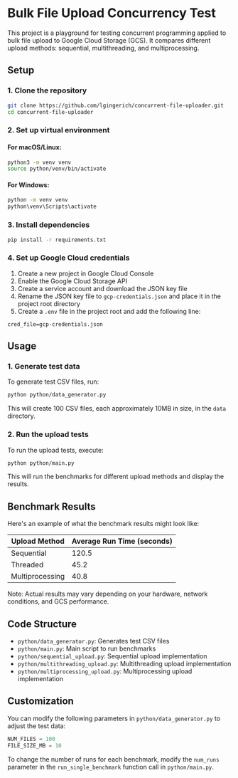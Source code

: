 # Bulk File Upload Concurrency Test

This project is a playground for testing concurrent programming applied to bulk file 
upload to Google Cloud Storage (GCS). It compares different upload methods: sequential, 
multithreading, and multiprocessing.

## Setup

### 1. Clone the repository

```bash
git clone https://github.com/lgingerich/concurrent-file-uploader.git
cd concurrent-file-uploader
```

### 2. Set up virtual environment

#### For macOS/Linux:

```bash
python3 -m venv venv
source python/venv/bin/activate
```

#### For Windows:

```bash
python -m venv venv
python\venv\Scripts\activate
```

### 3. Install dependencies

```bash
pip install -r requirements.txt
```

### 4. Set up Google Cloud credentials

1. Create a new project in Google Cloud Console
2. Enable the Google Cloud Storage API
3. Create a service account and download the JSON key file
4. Rename the JSON key file to `gcp-credentials.json` and place it in the project root directory
5. Create a `.env` file in the project root and add the following line:

```
cred_file=gcp-credentials.json
```

## Usage

### 1. Generate test data

To generate test CSV files, run:

```bash
python python/data_generator.py
```

This will create 100 CSV files, each approximately 10MB in size, in the `data` directory.

### 2. Run the upload tests

To run the upload tests, execute:

```bash
python python/main.py
```

This will run the benchmarks for different upload methods and display the results.

## Benchmark Results

Here's an example of what the benchmark results might look like:

| Upload Method | Average Run Time (seconds) |
|---------------|----------------------------|
| Sequential    | 120.5                      |
| Threaded      | 45.2                       |
| Multiprocessing | 40.8                     |

Note: Actual results may vary depending on your hardware, network conditions, and GCS performance.

## Code Structure

- `python/data_generator.py`: Generates test CSV files
- `python/main.py`: Main script to run benchmarks
- `python/sequential_upload.py`: Sequential upload implementation
- `python/multithreading_upload.py`: Multithreading upload implementation
- `python/multiprocessing_upload.py`: Multiprocessing upload implementation

## Customization

You can modify the following parameters in `python/data_generator.py` to adjust the test data:

```python
NUM_FILES = 100
FILE_SIZE_MB = 10
```

To change the number of runs for each benchmark, modify the `num_runs` parameter in the `run_single_benchmark` function call in `python/main.py`.
